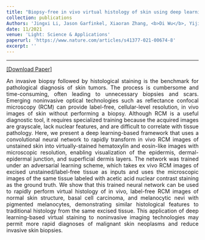 ```yaml
---
title: "Biopsy-free in vivo virtual histology of skin using deep learning"
collection: publications
Authors: 'Jingxi Li, Jason Garfinkel, Xiaoran Zhang, <b>Di Wu</b>, Yijie Zhang, Kevin De Haan, Hongda Wang, Tairan Liu, Bijie Bai, Yair Rivenson, Gennady Rubinstein, Philip O Scumpia, and Aydogan Ozcan.'
date: 11/2021
venue: 'Light: Science & Applications'
paperurl: 'https://www.nature.com/articles/s41377-021-00674-8'
excerpt: ''
---
```

---
<a href='https://www.nature.com/articles/s41377-021-00674-8' target="_blank">[Download Paper]</a>

<p align="justify">
An invasive biopsy followed by histological staining is the benchmark for pathological diagnosis of skin tumors. The process is cumbersome and time-consuming, often leading to unnecessary biopsies and scars. Emerging noninvasive optical technologies such as reflectance confocal microscopy (RCM) can provide label-free, cellular-level resolution, in vivo images of skin without performing a biopsy. Although RCM is a useful diagnostic tool, it requires specialized training because the acquired images are grayscale, lack nuclear features, and are difficult to correlate with tissue pathology. Here, we present a deep learning-based framework that uses a convolutional neural network to rapidly transform in vivo RCM images of unstained skin into virtually-stained hematoxylin and eosin-like images with microscopic resolution, enabling visualization of the epidermis, dermal-epidermal junction, and superficial dermis layers. The network was trained under an adversarial learning scheme, which takes ex vivo RCM images of excised unstained/label-free tissue as inputs and uses the microscopic images of the same tissue labeled with acetic acid nuclear contrast staining as the ground truth. We show that this trained neural network can be used to rapidly perform virtual histology of in vivo, label-free RCM images of normal skin structure, basal cell carcinoma, and melanocytic nevi with pigmented melanocytes, demonstrating similar histological features to traditional histology from the same excised tissue. This application of deep learning-based virtual staining to noninvasive imaging technologies may permit more rapid diagnoses of malignant skin neoplasms and reduce invasive skin biopsies.
</p>
